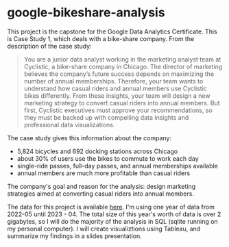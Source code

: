 # google-bikeshare-analysis

This project is the capstone for the Google Data Analytics Certificate. This is Case Study 1, which deals with a bike-share company. From the description of the case study:

>You are a junior data analyst working in the marketing analyst team at Cyclistic, a bike-share company in Chicago. The director of marketing believes the company’s future success depends on maximizing the number of annual memberships. Therefore, your team wants to understand how casual riders and annual members use Cyclistic bikes differently. From these insights, your team will design a new marketing strategy to convert casual riders into annual members. But first, Cyclistic executives must approve your recommendations, so they must be backed up with compelling data insights and professional data visualizations.

The case study gives this information about the company:
  * 5,824 bicycles and 692 docking stations across Chicago
  * about 30% of users use the bikes to commute to work each day
  * single-ride passes, full-day passes, and annual memberships available
  * annual members are much more profitable than casual riders

The company's goal and reason for the analysis: design marketing strategies aimed at converting casual riders into annual members.

The data for this project is available [here](https://divvy-tripdata.s3.amazonaws.com/index.html).
I'm using one year of data from 2022-05 until 2023 - 04.
The total size of this year's worth of data is over 2 gigabytes, so I will do the majority of the analysis in SQL (sqlite running on my personal computer). I will create visualiztions using Tableau, and summarize my findings in a slides presentation.
